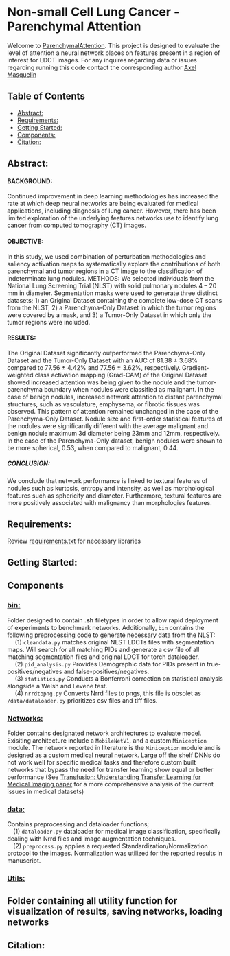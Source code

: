 
# Non-small Cell Lung Cancer - Parenchymal Attention
Welcome to [ParenchymalAttention](/ParenchymalAttention/). This project is designed to evaluate the level of attention a neural network places on features present in a region of interest for LDCT images. For any inquires regarding data or issues regarding running this code contact the corresponding author [Axel Masquelin](amasquelin@bwh.harvard.edu)  

## Table of Contents
- [Abstract:](#abstract)
- [Requirements:](#requirements)
- [Getting Started:](#getting-started)
- [Components:](#components)
- [Citation:](#citation)


## Abstract: 
#### BACKGROUND:
Continued improvement in deep learning methodologies has increased the rate at which deep neural networks are being evaluated for medical applications, including diagnosis of lung cancer. However, there has been limited exploration of the underlying features networks use to identify lung cancer from computed tomography (CT) images. 
#### OBJECTIVE:
In this study, we used combination of perturbation methodologies and saliency activation maps to systematically explore the contributions of both parenchymal and tumor regions in a CT image to the classification of indeterminate lung nodules.
METHODS:
We selected individuals from the National Lung Screening Trial (NLST) with solid pulmonary nodules 4 – 20 mm in diameter. Segmentation masks were used to generate three distinct datasets; 1) an Original Dataset containing the complete low-dose CT scans from the NLST, 2) a Parenchyma-Only Dataset in which the tumor regions were covered by a mask, and 3) a Tumor-Only Dataset in which only the tumor regions were included.
#### RESULTS:
The Original Dataset significantly outperformed the Parenchyma-Only Dataset and the Tumor-Only Dataset with an AUC of 81.38 ± 3.68% compared to 77.56 ± 4.42% and 77.56 ± 3.62%, respectively. Gradient-weighted class activation mapping (Grad-CAM) of the Original Dataset showed increased attention was being given to the nodule and the tumor-parenchyma boundary when nodules were classified as malignant. In the case of benign nodules, increased network attention to distant parenchymal structures, such as vasculature, emphysema, or fibrotic tissues was observed. This pattern of attention remained unchanged in the case of the Parenchyma-Only Dataset. Nodule size and first-order statistical features of the nodules were significantly different with the average malignant and benign nodule maximum 3d diameter being 23mm and 12mm, respectively. In the case of the Parenchyma-Only dataset, benign nodules were shown to be more spherical, 0.53, when compared to malignant, 0.44.
##### CONCLUSION:
We conclude that network performance is linked to textural features of nodules such as kurtosis, entropy and intensity, as well as morphological features such as sphericity and diameter. Furthermore, textural features are more positively associated with malignancy than morphologies features. 


## Requirements: 
Review [requirements.txt](/ParenchymalAttention/requirements.txt) for necessary libraries

## Getting Started:


## Components
### [bin:](/ParenchymalAttention/ParenchymalAttention/bin/)
Folder designed to contain **.sh** filetypes in order to allow rapid deployment of experiments to benchmark networks. Additionally, ```bin``` contains the following preprocessing code to generate necessary data from the NLST:  
&emsp; (1) ```cleandata.py``` matches original NLST LDCTs files with    segmentation maps. Will search for all matching PIDs and generate a csv file of all matching segmentation files and original LDCT for torch dataloader.  
&emsp; (2) ```pid_analysis.py``` Provides Demographic data for PIDs present in true-positives/negatives and false-positives/negatives.   
&emsp; (3) ```statistics.py``` Conducts a Bonferroni correction on statistical analysis alongside a Welsh and Levene test.  
&emsp; (4) ```nrrdtopng.py``` Converts Nrrd files to pngs, this file is obsolet as ```/data/dataloader.py``` prioritizes csv files and tiff   files.

### [Networks:](/ParenchymalAttention/ParenchymalAttention/networks/)
Folder contains designated network architectures to evaluate model. Exisiting architecture include a ```MobileNetV1```, and a custom ```Miniception``` module. The network reported in literature is the ```Miniception``` module and is designed as a custom medical neural network. Large off the shelf DNNs do not work well for specific medical tasks and therefore custom built networks that bypass the need for transfer learning show equal or better performance (See [Transfusion: Understanding Transfer Learning for Medical Imaging paper](https://proceedings.neurips.cc/paper_files/paper/2019/file/eb1e78328c46506b46a4ac4a1e378b91-Paper.pdf) for a more comprehensive analysis of the current issues in medical datasets)

### [data:](/ParenchymalAttention/ParenchymalAttention/data/)
Contains preprocessing and dataloader functions;  
&emsp;(1) ```dataloader.py``` dataloader for medical image classification, specifically dealing with Nrrd files and image augmentation techniques.  
&emsp;(2) ```preprocess.py``` applies a requested Standardization/Normalization protocol to the images. Normalization was utilized for the reported results in manuscript. 
### [Utils:](/ParenchymalAttention/ParenchymalAttention/utils/)
Folder containing all utility function for visualization of results, saving networks, loading networks
----
## Citation:
```

```
